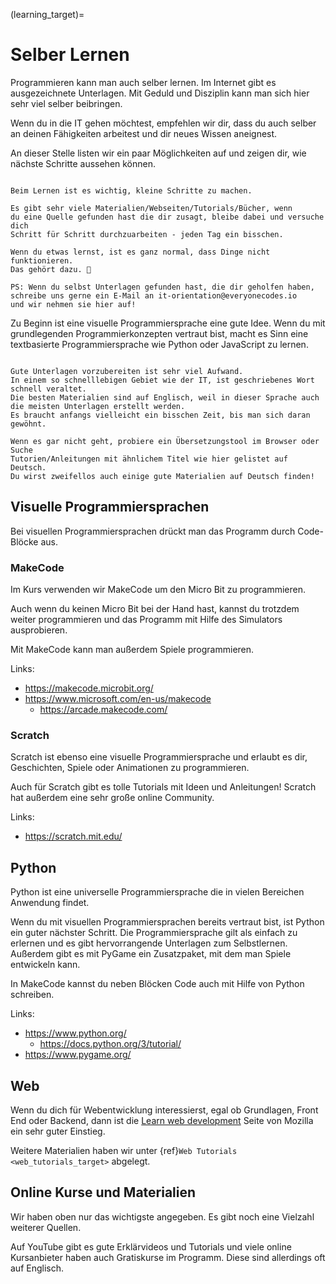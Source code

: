 (learning_target)=
# Selber Lernen

Programmieren kann man auch selber lernen.
Im Internet gibt es ausgezeichnete Unterlagen.
Mit Geduld und Disziplin kann man sich hier sehr viel selber
beibringen.

Wenn du in die IT gehen möchtest, empfehlen wir dir, dass du
auch selber an deinen Fähigkeiten arbeitest und dir neues
Wissen aneignest.

An dieser Stelle listen wir ein paar Möglichkeiten auf und zeigen dir,
wie nächste Schritte aussehen können.

```{important} Kleine Schritte!

Beim Lernen ist es wichtig, kleine Schritte zu machen.

Es gibt sehr viele Materialien/Webseiten/Tutorials/Bücher, wenn
du eine Quelle gefunden hast die dir zusagt, bleibe dabei und versuche dich
Schritt für Schritt durchzuarbeiten - jeden Tag ein bisschen.

Wenn du etwas lernst, ist es ganz normal, dass Dinge nicht funktionieren.
Das gehört dazu. 🙂

PS: Wenn du selbst Unterlagen gefunden hast, die dir geholfen haben,
schreibe uns gerne ein E-Mail an it-orientation@everyonecodes.io
und wir nehmen sie hier auf!
```

Zu Beginn ist eine visuelle Programmiersprache eine gute Idee.
Wenn du mit grundlegenden Programmierkonzepten vertraut bist, macht
es Sinn eine textbasierte Programmiersprache wie Python oder JavaScript
zu lernen.

```{note} Die Sprache des Internets ist Englisch

Gute Unterlagen vorzubereiten ist sehr viel Aufwand.
In einem so schnelllebigen Gebiet wie der IT, ist geschriebenes Wort
schnell veraltet.
Die besten Materialien sind auf Englisch, weil in dieser Sprache auch
die meisten Unterlagen erstellt werden.
Es braucht anfangs vielleicht ein bisschen Zeit, bis man sich daran gewöhnt.

Wenn es gar nicht geht, probiere ein Übersetzungstool im Browser oder Suche
Tutorien/Anleitungen mit ähnlichem Titel wie hier gelistet auf Deutsch.
Du wirst zweifellos auch einige gute Materialien auf Deutsch finden!
```

## Visuelle Programmiersprachen

Bei visuellen Programmiersprachen drückt man das Programm
durch Code-Blöcke aus.

### MakeCode

Im Kurs verwenden wir MakeCode um den Micro Bit zu programmieren.

Auch wenn du keinen Micro Bit bei der Hand hast, kannst du trotzdem weiter
programmieren und das Programm mit Hilfe des Simulators ausprobieren.

Mit MakeCode kann man außerdem Spiele programmieren.

Links:

* <https://makecode.microbit.org/>
* <https://www.microsoft.com/en-us/makecode>
  * <https://arcade.makecode.com/>

### Scratch

Scratch ist ebenso eine visuelle Programmiersprache und erlaubt es dir,
Geschichten, Spiele oder Animationen zu programmieren.

Auch für Scratch gibt es tolle Tutorials mit Ideen und Anleitungen!
Scratch hat außerdem eine sehr große online Community.

Links:

* <https://scratch.mit.edu/>

## Python

Python ist eine universelle Programmiersprache die in vielen Bereichen
Anwendung findet.

Wenn du mit visuellen Programmiersprachen bereits vertraut bist, ist
Python ein guter nächster Schritt.
Die Programmiersprache gilt als einfach zu erlernen und es gibt hervorrangende
Unterlagen zum Selbstlernen.
Außerdem gibt es mit PyGame ein Zusatzpaket, mit dem man Spiele entwickeln kann.

In MakeCode kannst du neben Blöcken Code auch mit Hilfe von Python schreiben.

Links:

* <https://www.python.org/>
  * <https://docs.python.org/3/tutorial/>
* <https://www.pygame.org/>

## Web

Wenn du dich für Webentwicklung interessierst, egal ob Grundlagen, Front End
oder Backend, dann ist die [Learn web development](https://developer.mozilla.org/en-US/docs/Learn)
Seite von Mozilla ein sehr guter Einstieg.

Weitere Materialien haben wir unter {ref}`Web Tutorials <web_tutorials_target>` abgelegt.

## Online Kurse und Materialien

Wir haben oben nur das wichtigste angegeben.
Es gibt noch eine Vielzahl weiterer Quellen.

Auf YouTube gibt es gute Erklärvideos und Tutorials und viele online Kursanbieter
haben auch Gratiskurse im Programm. Diese sind allerdings oft auf Englisch.
